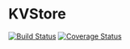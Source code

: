 # KVStore

[![Build Status](https://app.travis-ci.com/QuangTung97/linken.svg?branch=master)](https://app.travis-ci.com/QuangTung97/linken)
[![Coverage Status](https://coveralls.io/repos/github/QuangTung97/linken/badge.svg)](https://coveralls.io/github/QuangTung97/linken)
